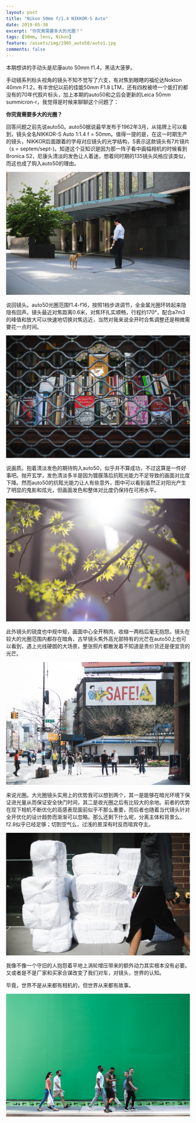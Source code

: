 ```yaml
---
layout: post
title: "Nikon 50mm f/1.4 NIKKOR-S Auto"
date: 2019-05-30
excerpt: "你究竟需要多大的光圈？"
tags: [50mm, lens, Nikon]
feature: /assets/img/1905_auto50/auto1.jpg
comments: false
---
```


本期想讲的手动头是尼康auto 50mm f1.4，黑话大菠萝。

手动镜系列标头视角的镜头不知不觉写了六支，有对焦到眼瞎的福伦达Nokton 40mm F1.2，有半世纪以前的佳能50mm F1.8 LTM，还有四枚被喷一个能打的都没有的70年代胶片标头，加上本期的auto50和之后会更新的Leica 50mm summicron-r，我觉得是时候来聊聊这个问题了：

__你究竟需要多大的光圈？__

回答问题之前先说auto50。auto50据说最早发布于1962年3月，从铭牌上可以看到，镜头全名NIKKOR-S Auto 1:1.4 f = 50mm。值得一提的是，在这一时期生产的镜头，NIKKOR后面跟着的字母对应镜头的光学结构，S表示这款镜头有7片镜片（s = septem/sept-)。知道这个豆知识是因为那一阵子看中画幅相机的时候看到Bronica S2，尼康头清淡的发色让人着迷，想着同时期的135镜头风格应该类似，而这也成了购入auto50的理由。

![](/assets/img/1905_auto50/auto6.jpg)

说回镜头。auto50光圈范围f1.4-f16，按照1档步进调节，全金属光圈环转起来隐隐有回声。镜头最近对焦距离0.6米，对焦环扎实顺畅，行程约170°，配合a7m3的峰值和放大可以快速地切换对焦远近，当然对我来说全开时合焦调整还是稍微需要花一点时间。

![](/assets/img/1905_auto50/auto7.jpg)

说画质。抱着清淡发色的期待购入auto50，似乎并不算成功，不过这算是一件好事吧。抛开玄学，发色清淡多半是因为镀膜落后抗眩光能力不足导致的画面对比度下降。然而auto50的抗眩光能力让人有些意外，图中可以看到虽然正对阳光产生了明显的鬼影和炫光，但画面发色和整体对比度仍保持在可用水平。

![](/assets/img/1905_auto50/auto11.jpg)

此外镜头的锐度也中规中矩，画面中心全开稍肉，收缩一两档后毫无抱怨。镜头在较大的光圈范围内都存在暗角，古早镜头焦外高光部特有的光芒在auto50上也可以看到，遇上光线硬朗的大场景，整张照片都散发着不知道是贵价货还是便宜货的光芒。

![](/assets/img/1905_auto50/auto9.jpg)

来说光圈。大光圈镜头实用上的优势我可以想到两个，其一是能够在暗光环境下保证进光量从而保证安全快门时间，其二是收光圈之后有比较大的余地。前者的优势在现下相机不断优化的高感表现面前似乎不那么重要，而后者也随着当代镜头针对全开优化的设计趋势而渐渐可以忽略。那么还剩下什么呢，分离主体和背景么，f2.8似乎已经足够；切割空气么，过浅的景深有时反而喧宾夺主。

![](/assets/img/1905_auto50/auto10.jpg)

我像不像一个守旧的人抱怨着平地上涡轮增压带来的额外动力其实根本没有必要。又或者是不是厂家和买家合谋改变了我们对车，对镜头，世界的认知。

毕竟，世界不是从来都有相机的，但世界从来都有故事。

![](/assets/img/1905_auto50/auto8.jpg)